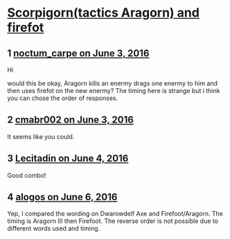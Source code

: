 # [Scorpigorn(tactics Aragorn) and firefot](https://community.fantasyflightgames.com/topic/221666-scorpigorntactics-aragorn-and-firefot/)

## 1 [noctum_carpe on June 3, 2016](https://community.fantasyflightgames.com/topic/221666-scorpigorntactics-aragorn-and-firefot/?do=findComment&comment=2248191)

Hi

would this be okay, Aragorn kills an enermy drags one enermy to him and then uses firefot on the new enermy? The timing here is strange but i think you can chose the order of responses.

## 2 [cmabr002 on June 3, 2016](https://community.fantasyflightgames.com/topic/221666-scorpigorntactics-aragorn-and-firefot/?do=findComment&comment=2248290)

It seems like you could.

## 3 [Lecitadin on June 4, 2016](https://community.fantasyflightgames.com/topic/221666-scorpigorntactics-aragorn-and-firefot/?do=findComment&comment=2250613)

Good combo!

## 4 [alogos on June 6, 2016](https://community.fantasyflightgames.com/topic/221666-scorpigorntactics-aragorn-and-firefot/?do=findComment&comment=2254043)

Yep, I compared the wording on Dwarowdelf Axe and Firefoot/Aragorn. The timing is Aragorn III then Firefoot. The reverse order is not possible due to different words used and timing.

